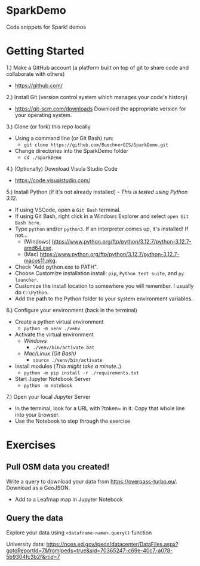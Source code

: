 # SparkDemo
Code snippets for Spark! demos

# Getting Started
1.) Make a GitHub account (a platform built on top of git to share code and collaborate with others)

- https://github.com/

2.) Install Git (version control system which manages your code's history)

- https://git-scm.com/downloads Download the appropriate version for your operating system.

3.) Clone (or fork) this repo locally

- Using a command line (or Git Bash) run:
  - `git clone https://github.com/BuechnerGIS/SparkDemo.git`
- Change directories into the SparkDemo folder
  - `cd ./SparkDemo`

4.) (Optionally) Download Visula Studio Code
- https://code.visualstudio.com/

5.) Install Python (if it's not already installed) - *This is tested using Python 3.12*.
- If using VSCode, open a `Git Bash` terminal.
- If using Git Bash, right click in a Windows Explorer and select `open Git Bash here`.
- Type `python` and/or `python3`. If an interpreter comes up, it's installed! If not...
  - (Windows) https://www.python.org/ftp/python/3.12.7/python-3.12.7-amd64.exe.
  - (Mac) https://www.python.org/ftp/python/3.12.7/python-3.12.7-macos11.pkg.
- Check "Add python.exe to PATH".
- Choose Customize installation install: `pip`, `Python test suite`, and `py launcher`.
- Customize the install location to somewhere you will remember. I usually do `C:\Python`.
- Add the path to the Python folder to your system environment variables.

6.) Configure your environment (back in the terminal)
- Create a python virtual environment
  - `python -m venv ./venv`
- Activate the virtual environment
  - _Windows_
    - `./venv/bin/activate.bat`
  - _Mac/Linux (Git Bash)_
    - `source ./venv/bin/activate`
- Install modules (*This might take a minute..*)
  - `python -m pip install -r ./requirements.txt`
- Start Jupyter Notebook Server
  - `python -m notebook`

7.) Open your local Jupyter Server
- In the terminal, look for a URL with ?token= in it. Copy that whole line into your browser.
- Use the Notebook to step through the exercise


# Exercises

## Pull OSM data you created!
Write a query to download your data from https://overpass-turbo.eu/.
Download as a GeoJSON.
- Add to a Leafmap map in Jupyter Notebook

## Query the data
Explore your data using `<dataframe-name>.query()` function


University data: https://nces.ed.gov/ipeds/datacenter/DataFiles.aspx?gotoReportId=7&fromIpeds=true&sid=70365247-c69e-40c7-a078-5b9304fc3b2f&rtid=7